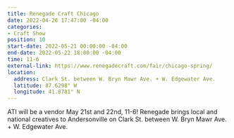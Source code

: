 ```yaml
---
title: Renegade Craft Chicago
date: 2022-04-26 17:47:00 -04:00
categories:
- Craft Show
position: 10
start-date: 2022-05-21 00:00:00 -04:00
end-date: 2022-05-22 18:00:00 -04:00
time: 11-6
external-link: https://www.renegadecraft.com/fair/chicago-spring/
location:
  address: Clark St. between W. Bryn Mawr Ave. + W. Edgewater Ave.
  latitude: 87.6298° W
  longitude: 41.8781° N
---
```


ATI will be a vendor May 21st and 22nd, 11-6! Renegade brings local and national creatives to Andersonville on Clark St. between W. Bryn Mawr Ave. + W. Edgewater Ave. 